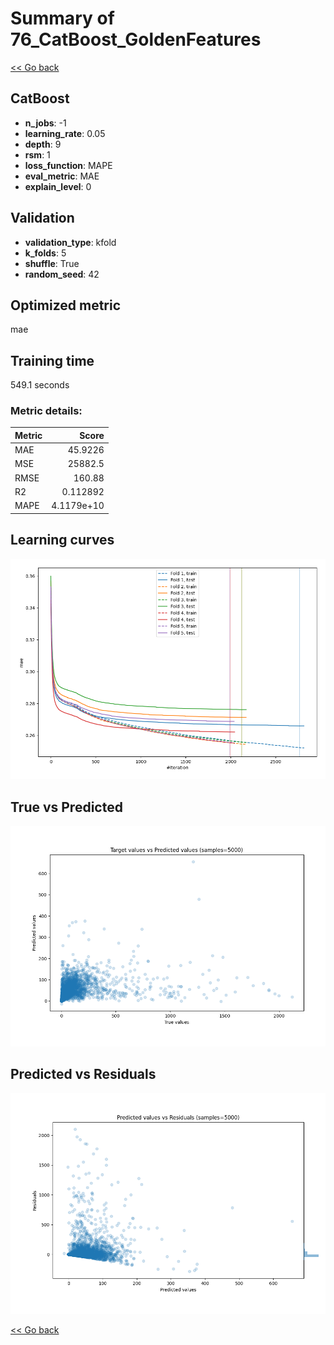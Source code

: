 # Summary of 76_CatBoost_GoldenFeatures

[<< Go back](../README.md)


## CatBoost
- **n_jobs**: -1
- **learning_rate**: 0.05
- **depth**: 9
- **rsm**: 1
- **loss_function**: MAPE
- **eval_metric**: MAE
- **explain_level**: 0

## Validation
 - **validation_type**: kfold
 - **k_folds**: 5
 - **shuffle**: True
 - **random_seed**: 42

## Optimized metric
mae

## Training time

549.1 seconds

### Metric details:
| Metric   |          Score |
|:---------|---------------:|
| MAE      |    45.9226     |
| MSE      | 25882.5        |
| RMSE     |   160.88       |
| R2       |     0.112892   |
| MAPE     |     4.1179e+10 |



## Learning curves
![Learning curves](learning_curves.png)
## True vs Predicted

![True vs Predicted](true_vs_predicted.png)


## Predicted vs Residuals

![Predicted vs Residuals](predicted_vs_residuals.png)



[<< Go back](../README.md)
